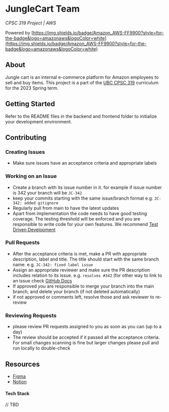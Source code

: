 # JungleCart Team
*CPSC 319 Project | AWS*

Powered by [https://img.shields.io/badge/Amazon_AWS-FF9900?style=for-the-badge&logo=amazonaws&logoColor=white](https://img.shields.io/badge/Amazon_AWS-FF9900?style=for-the-badge&logo=amazonaws&logoColor=white)

## About

Jungle cart is an internal e-commerce platform for Amazon employees to sell and buy items. This project is a part of the [UBC CPSC 319](https://courses.students.ubc.ca/cs/courseschedule?tname=subj-course&course=319&sessyr=2022&sesscd=W&dept=CPSC&pname=subjarea) curriculum for the 2023 Spring term.

## Getting Started

Refer to the README files in the backend and frontend folder to initialize your development environment.

## Contributing

### Creating Issues

- Make sure issues have an acceptance criteria and appropriate labels

### Working on an Issue

- Create a branch with its issue number in it. for example if issue number is 342 your branch will be `JC-342`
- keep your commits starting with the same issue/branch format e.g. `JC-342: added gitignore` 
- Regularly pull from main to have the latest updates
- Apart from implementation the code needs to have good testing coverage. The testing threshold will be enforced and you are responsible to write code for your own features. We recommend [Test Driven Development](https://www.browserstack.com/guide/what-is-test-driven-development)

### Pull Requests

- After the acceptance criteria is met, make a PR with appropriate description, label and title. The title should start with the same branch name. e.g. `JC-342: fixed label issue`
- Assign an appropriate reviewer and make sure the PR description includes relation to its issue. e.g. `resolves #342` (for other way to link to an issue check [GitHub Docs](https://docs.github.com/en/issues/tracking-your-work-with-issues/linking-a-pull-request-to-an-issue)
- If approved *you* are responsible to merge your branch into the main branch, and delete your branch (if not deleted automatically)
- if not approved or comments left, resolve those and ask reviewer to re-review

### Reviewing Requests

- please review PR requests assigned to you as soon as you can (up to a day)
- The review should be accepted if it passed all the acceptance criteria. For small changes scanning is fine but larger changes please pull and run locally to double-check

## Resources

- [Figma](https://www.figma.com/file/Hfr2BEjFyEkjMMtJiunOdP/JungleCart?node-id=142%3A354&t=hGxwIo0nl1HnR9k2-1)
- [Notion](https://www.notion.so/JungleCart-25a435211cb5487bb60dc80dd6ab2943)

#### Tech Stack

// TBD